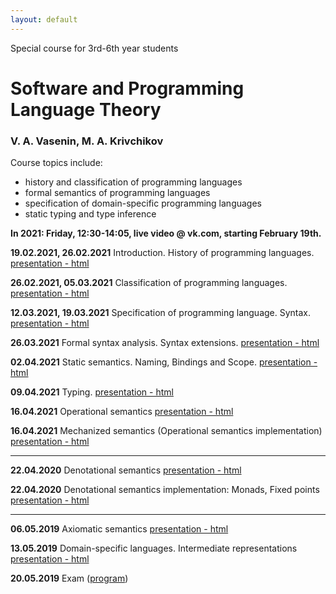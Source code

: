 ```yaml
---
layout: default
---
```

Special course for 3rd-6th year students

# Software and Programming Language Theory

### V. A. Vasenin, M. A. Krivchikov

Course topics include:

* history and classification of programming languages
* formal semantics of programming languages
* specification of domain-specific programming languages
* static typing and type inference

**In 2021: Friday, 12:30-14:05, live video @ vk.com, starting February 19th.**

<!--Please take a quick survey about the course: [Survey form](https://goo.gl/forms/PYP4oSGn0VfQQL403)-->


**19.02.2021, 26.02.2021** Introduction. History of programming languages. 
[presentation - html](presentations/01-Introduction.html)

**26.02.2021, 05.03.2021** Classification of programming languages. 
[presentation - html](presentations/02-Classification.html) 

**12.03.2021, 19.03.2021** Specification of programming language. Syntax. 
[presentation - html](presentations/03-Specification-Syntax.html) 

**26.03.2021** Formal syntax analysis. Syntax extensions. 
[presentation - html](presentations/04-Macros-Parsing.html) 

**02.04.2021** Static semantics. Naming, Bindings and Scope. 
[presentation - html](presentations/05-Static-Semantics.html)

**09.04.2021** Typing.
[presentation - html](presentations/06-Typing.html) 

**16.04.2021** Operational semantics 
[presentation - html](presentations/07-Operational-Semantics.html)

**16.04.2021** Mechanized semantics (Operational semantics implementation)
[presentation - html](presentations/10-Operational-Semantics-Implementation.html)

<hr>

**22.04.2020** Denotational semantics
[presentation - html](presentations/08-Denotational-semantics-example.html) 

**22.04.2020** Denotational semantics implementation: Monads, Fixed points
[presentation - html](presentations/09-Monads.html) 

<hr>


**06.05.2019** Axiomatic semantics 
[presentation - html](presentations/11-Axiomatic-Semantics.html)

**13.05.2019** Domain-specific languages. Intermediate representations
[presentation - html](presentations/12-IR-DSL.html)

**20.05.2019** Exam ([program](presentations/program.html))
<!-- 
**24.05.2019** Possible second date for exam (by appointment)
-->

